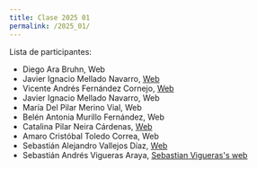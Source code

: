 ```yaml
---
title: Clase 2025 01
permalink: /2025_01/
---
```


Lista de participantes:
- Diego Ara Bruhn, Web
- Javier Ignacio Mellado Navarro, [Web](https://jivm13.github.io/mi-pagina-web/)
- Vicente Andrés Fernández Cornejo, [Web](https://vich1n.github.io/mi-pagina-web/)
- Javier Ignacio Mellado Navarro, Web
- María Del Pilar Merino Vial, Web
- Belén Antonia Murillo Fernández, Web
- Catalina Pilar Neira Cárdenas, [Web](https://ktawis.github.io/mi-pagina-web/)
- Amaro Cristóbal Toledo Correa, Web
- Sebastián Alejandro Vallejos Díaz, [Web](https://daspony.github.io/mi-pagina-web/)
- Sebastián Andrés Vigueras Araya, [Sebastian Vigueras's web](https://sebastianvigueras.github.io/mi-pagina-web/)
